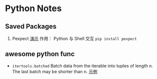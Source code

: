 # Python Notes



## Saved Packages


1. Pexpect [演示](https://juejin.cn/post/7287418444647677986) 作用： Python 与 Shell 交互 `pip install pexpect`



## awesome python func


* `itertools.batched` Batch data from the iterable into tuples of length n. The last batch may be shorter than n. [示例](https://docs.python.org/3.12/library/itertools.html#itertools.batched)
